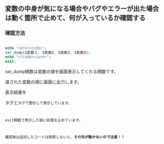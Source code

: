 ## 変数の中身が気になる場合やバグやエラーが出た場合は動く箇所で止めて、何が入っているか確認する

### 確認方法

```php

echo "<pre><code>";
var_dump($変数１, $変数2, $変数3, $変数4);
echo "</code></pre>";
exit;
```
var_dump関数は変数の値を画面表示してくれる関数です。

渡された変数の順に画面に出力します。

表示結果を<pre>タグと<code>タグで整形して表示しています。

exit関数で表示した後に処理を止めています。

確認後は追加したコードは削除しないと、**その先が動かないので注意！！**
